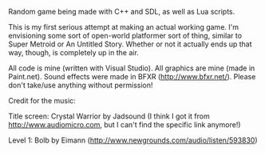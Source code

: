 Random game being made with C++ and SDL, as well as Lua scripts.

This is my first serious attempt at making an actual working game. I'm envisioning some sort of open-world platformer sort of thing, similar to Super Metroid or An Untitled Story. Whether or not it actually ends up that way, though, is completely up in the air.

All code is mine (written with Visual Studio).  All graphics are mine (made in Paint.net).  Sound effects were made in BFXR (http://www.bfxr.net/).  Please don't take/use anything without permission!


Credit for the music:

Title screen: Crystal Warrior by Jadsound (I think I got it from http://www.audiomicro.com, but I can't find the specific link anymore!)

Level 1: Bolb by Eimann (http://www.newgrounds.com/audio/listen/593830)
